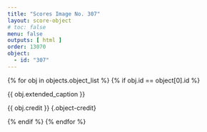 ```yaml
---
title: "Scores Image No. 307"
layout: score-object
# toc: false
menu: false
outputs: [ html ]
order: 13070
object:
  - id: "307"
---
```


{% for obj in objects.object_list %}
{% if obj.id == object[0].id %}

{{ obj.extended_caption }}

{{ obj.credit }} {.object-credit}

{% endif %}
{% endfor %}
